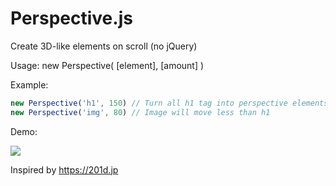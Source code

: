 # Perspective.js

 Create 3D-like elements on scroll (no jQuery)
 
 Usage: new Perspective( [element], [amount] )
 
 Example:
```javascript
new Perspective('h1', 150) // Turn all h1 tag into perspective elements
new Perspective('img', 80) // Image will move less than h1
```

 Demo:
 
 ![](https://media.giphy.com/media/YSSr9sKCCC0llUmQni/source.gif)


Inspired by https://201d.jp
